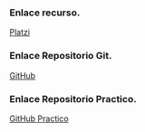 ### Enlace recurso.
[Platzi]("https://platzi.com/web-frontend/?school=_escuela_escuela-web_")

### Enlace Repositorio Git.
[GitHub]("https://github.com/sara-34/html-css-profundidad-platzi")

### Enlace Repositorio Practico.
[GitHub Practico]("https://github.com/sara-34/curso-practico-fronted-developer-html-css")